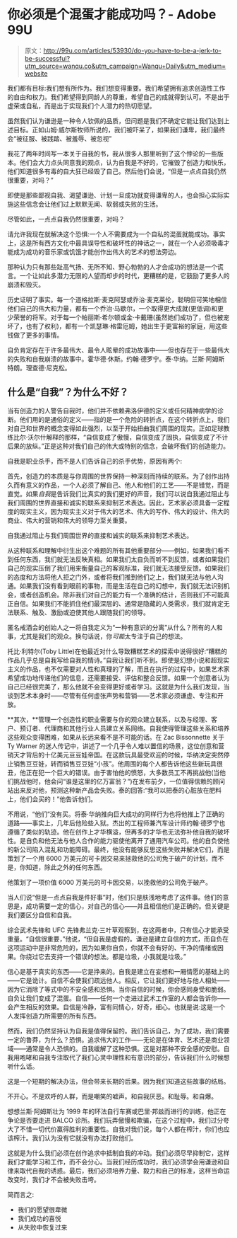 # 你必须是个混蛋才能成功吗？- Adobe 99U

> 原文：<http://99u.com/articles/53930/do-you-have-to-be-a-jerk-to-be-successful?utm_source=wanqu.co&utm_campaign=Wanqu+Daily&utm_medium=website>

我们都有目标:我们想有所作为。我们想变得重要。我们希望拥有追求创造性工作的自由和权力。我们希望得到同龄人的尊重，希望自己的成就得到认可。不是出于虚荣或自私，而是出于实现我们个人潜力的热切愿望。

虽然我们认为谦逊是一种令人钦佩的品质，但问题是我们不确定它能让我们达到上述目标。正如山姆·威尔斯牧师所说的，我们被吓呆了，如果我们谦卑，我们最终会“被征服、被践踏、被羞辱、被忽视”

我花了两年时间写一本关于自我的书，我从很多人那里听到了这个悖论的一些版本。他们会大力点头同意我的观点，认为自我是不好的，它摧毁了创造力和快乐，他们知道很多有毒的自大狂已经毁了自己。然后他们会说，“但是一点点自我仍然很重要，对吗？”

即使是那些鄙视自我、渴望谦逊、计划一旦成功就变得谦卑的人，也会担心实际实施这些信念会让他们过上默默无闻、软弱或失败的生活。

尽管如此，一点点自我仍然很重要，对吗？

请允许我现在就解决这个恐惧:一个人不需要成为一个自私的混蛋就能成功。事实上，这是所有西方文化中最具误导性和破坏性的神话之一，就在一个人必须吸毒才能成为成功的音乐家或饥饿才能创作出伟大的艺术的想法旁边。

那种认为只有那些趾高气扬、无所不知、野心勃勃的人才会成功的想法是一个谎言。一个让如此多潜力无限的人望而却步的时代，更糟糕的是，它鼓励了更多人的崩溃和毁灭。

历史证明了事实。每一个道格拉斯·麦克阿瑟或乔治·麦克莱伦，聪明但可笑地相信他们自己的伟大和力量，都有一个乔治·马歇尔，一个取得更大成就(更低调)和更少荣誉的将军。对于每一个帕丽斯·希尔顿或金·卡戴珊(虽然她们成功了，但也被宠坏了，也有了权利)，都有一个凯瑟琳·格雷厄姆，她出生于更富裕的家庭，用这些钱做了更多的事情。

自负肯定存在于许多最伟大、最令人眩晕的成功故事中——但也存在于一些最伟大的失败和自我崩溃的故事中。霍华德·休斯。约翰·德罗宁。泰·华纳。兰斯·阿姆斯特朗。理查德·尼克松。

## **什么是“自我”？为什么不好？**

当有创造力的人警告自我时，他们并不依赖弗洛伊德的定义或任何精神病学的诊断。他们用的是通俗的定义——指的是一个危险的转折点，在这个转折点上，我们对自己和世界的概念变得如此强烈，以至于开始扭曲我们周围的现实。正如足球教练比尔·沃尔什解释的那样，“自信变成了傲慢，自信变成了固执，自信变成了不计后果的放纵。”正是这种对我们自己的伟大或特别的信念，会破坏我们的创造能力。

自我是职业杀手，而不是人们告诉自己的杀手优势，原因有两个:

首先，创造力的本质是与你周围的世界保持一种深刻而持续的联系。为了创作出持久而有意义的作品，一个人必须了解自己、他人和他们的工艺——不是错觉，而是直觉。如果*自我*是告诉我们比真实的我们更好的声音，我们可以说自我通过阻止与我们周围的世界直接和诚实的联系来抑制艺术表达。因此，艺术家必须具备一定程度的现实主义，因为现实主义对于伟大的艺术、伟大的写作、伟大的设计、伟大的商业、伟大的营销和伟大的领导力至关重要。

自我通过阻止与我们周围世界的直接和诚实的联系来抑制艺术表达。

从这种联系和理解中衍生出这个难题的所有其他重要部分——例如，如果我们看不到任何东西，我们就无法反映真相。如果我们太自负而听不到反馈，或者如果我们自己的现实压倒了我们用来衡量自己的客观标准，我们就无法接受反馈。如果我们的态度和方法将他人拒之门外，或者将我们推到他们之上，我们就无法与他人沟通。如果我们没有看到眼前的事物，而是生活在自己的幻想中，我们就无法识别机会，或者创造机会。除非我们对自己的能力有一个准确的估计，否则我们不可能真正自信。如果我们不能抓住他们最深层的、通常是隐藏的人类需求，我们就肯定无法联系、触及、激励或迫使其他人跟随我们的领导。

匿名戒酒会的创始人之一将自我定义为“一种有意识的分离”从什么？所有的人和事，尤其是我们的观众。换句话说，你*可能*太专注于自己的想法。

托比·利特尔(Toby Little)在他最近对什么导致糟糕艺术的探索中说得很好:“糟糕的作品几乎总是自我写给自我的情诗。”自我让我们听不到。即使是幻想小说和超现实主义的作品，也不仅需要对人性和真理的了解，而且在执行的过程中，如果艺术家希望成功地传递他们的信息，还需要接受、评估和整合反馈。如果一个创意者认为自己已经很完美了，那么他就不会变得更好或者学习。这就是为什么我们发现，当谈到艺术本身时——尽管有任何虚张声势和营销——艺术家必须谦虚、专注和开放。

**其次，**管理一个创造性的职业需要与你的观众建立联系，以及与经理、客户、预订者、代理商和其他行业人员建立关系网络。自我使得管理这些关系和培养这些观众变得困难，如果从长远来看不是不可能的话。在 Zac Bissonnette 关于 Ty Warner 的迷人传记中，讲述了一个几乎令人难以置信的场景，这位创意和营销天才背后的十亿美元豆豆娃帝国。在这款玩具最受欢迎的时候，华纳决定突然停止销售豆豆娃，转而销售豆豆娃“小孩”。他周围的每个人都告诉他这些新玩具很丑，他正在犯一个巨大的错误。由于害怕他的愤怒，大多数员工不再挑战他(当他们挑战他时，他会问“谁是这里的亿万富翁？”)在发布前夕，一位值得信赖的顾问站出来反对他，预测这种新产品会失败。泰的回答:“我可以把泰的心脏放在肥料上，他们会买的！”他告诉他们。

不用说，“他们”没有买。将泰·华纳推向巨大成功的同样行为也将他推上了正确的道路——事实上，几年后他险些入狱。杰出的工程师兼汽车设计师约翰·德罗宁也遵循了类似的轨迹。他在创作上才华横溢，但再多的才华也无法弥补他自我的破坏性。是自负和他无法与他人合作的能力驱使他离开了通用汽车公司。他的自负使他的新公司陷入混乱和功能障碍。最终，他没有能够反思这些失败并解决它们，而是策划了一个用 6000 万美元的可卡因交易来拯救他的公司免于破产的计划，而不是，你知道，除此之外的任何东西。

他策划了一项价值 6000 万美元的可卡因交易，以挽救他的公司免于破产。

当人们说“但是一点点自我是件好事”时，他们只是肤浅地考虑了这件事。他们的意思是，成功需要一定的信心，对自己的信心——并且相信他们是正确的。但关键是我们要区分自信和自我。

综合武术先锋和 UFC 先锋弗兰克·三叶草观察到，在这两者中，只有信心才能承受重量。“自信很重要，”他说，“但自我是虚假的。谦逊是建立自信的方式，而自负在这项运动中是非常危险的，因为如果你自负，你就不会有好的、干净的情绪或因果。你绕过它去支持一个错误的想法。都是垃圾，小我就是垃圾。”

信心是基于真实的东西——它是挣来的。自我是建立在妄想和一厢情愿的基础上的——它是诡计。自信不会使我们疏远他人。相反，它让我们更好地与他人相处——因为它消除了等式中的不安全感和恐惧。当你自信的时候，你会感同身受和脆弱。自负让我们变成了混蛋。自信——任何一个走进过武术工作室的人都会告诉你——会产生相反的效果。自信是冷静，富有同情心，好奇，细心。也就是说:这是一个人发挥创造力所需要的所有东西。

然而，我们仍然坚持认为自我是值得保留的。我们告诉自己，为了成功，我们需要一定的鲁莽，为什么？恐惧。追求伟大的工作——无论是在体育、艺术还是商业领域——通常是令人恐惧的。自我缓解了这种恐惧。这是对那种不安全感的安慰。自我用咆哮和自我专注取代了我们心灵中理性和有意识的部分，告诉我们什么时候想听什么话。

这是一个短期的解决办法，但会带来长期的后果。因为我们知道这些故事的结局。

不开心。不是欢呼的人群，而是嘲笑的嘘声。和自我厌恶。和耻辱。和自爆。

想想兰斯·阿姆斯壮为 1999 年的环法自行车赛或巴里·邦兹而进行的训练，他正在争论是否要走进 BALCO 诊所。我们玩弄傲慢和欺骗，在这个过程中，我们过分夸大了不惜一切代价赢得胜利的重要性。自我对我们说，每个人都在榨汁，你们也应该榨汁。我们认为没有它就没有办法打败他们。

这就是为什么我们必须在创作追求中抵制自我的冲动。我们必须尽早抑制它，这样我们才能学习和工作，而不会分心。当我们经历成功时，我们必须学会用谦逊和自律来取代自我的诱惑。最后，我们必须培养力量、毅力和自己的标准，这样当命运改变时，我们才不会被失败击垮。

简而言之:

*   我们的愿望很卑微
*   我们成功的喜悦
*   从失败中恢复过来